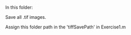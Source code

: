 In this folder: 

Save all .tif images.

Assign this folder path in the 'tiffSavePath' in Exercise1.m
